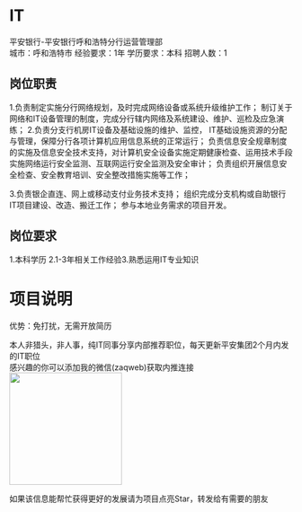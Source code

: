 # IT
平安银行-平安银行呼和浩特分行运营管理部  
城市：呼和浩特市 经验要求：1年 学历要求：本科  招聘人数：1

## 岗位职责
1.负责制定实施分行网络规划，及时完成网络设备或系统升级维护工作；
   制订关于网络和IT设备管理的制度，完成分行辖内网络及系统建设、维护、巡检及应急演练；
   2.负责分支行机房IT设备及基础设施的维护、监控， IT基础设施资源的分配与管理，保障分行各项计算机应用信息系统的正常运行；
   负责信息安全规章制度的实施及信息安全技术支持，对计算机安全设备实施定期健康检查、运用技术手段实施网络运行安全监测、互联网运行安全监测及安全审计；
   负责组织开展信息安全检查、安全教育培训、安全整改措施实施等工作；
   
   3.负责银企直连、网上或移动支付业务技术支持；
   组织完成分支机构或自助银行IT项目建设、改造、搬迁工作；
   参与本地业务需求的项目开发。

## 岗位要求
1.本科学历
   2.1-3年相关工作经验3.熟悉运用IT专业知识

# 项目说明

优势：免打扰，无需开放简历

本人非猎头，非人事，纯IT同事分享内部推荐职位，每天更新平安集团2个月内发的IT职位  
感兴趣的你可以添加我的微信(zaqweb)获取内推连接  
<img src="https://github.com/zaqweb/PA-IT-JOBS/blob/master/WechatICode.jpeg"  height="200" width="200">

如果该信息能帮忙获得更好的发展请为项目点亮Star，转发给有需要的朋友




